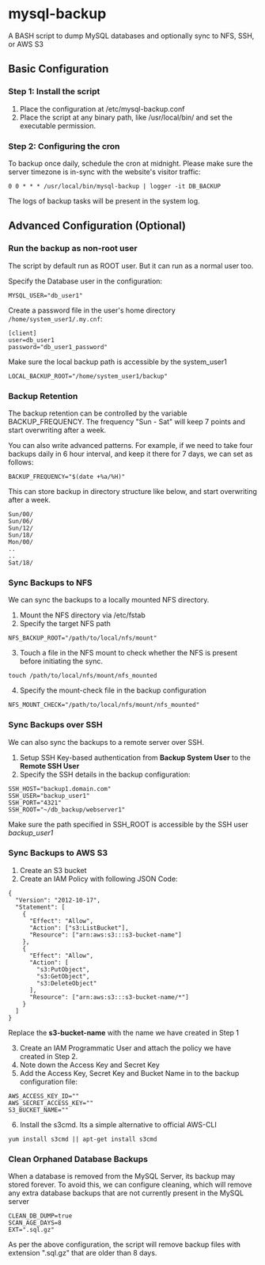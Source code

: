 # mysql-backup
A BASH script to dump MySQL databases and optionally sync to NFS, SSH, or AWS S3

## Basic Configuration
### Step 1: Install the script
 1. Place the configuration at /etc/mysql-backup.conf
 1. Place the script at any binary path, like /usr/local/bin/ and set the executable permission.

### Step 2: Configuring the cron
To backup once daily, schedule the cron at midnight. Please make sure the server timezone is in-sync with the website's visitor traffic:
```
0 0 * * * /usr/local/bin/mysql-backup | logger -it DB_BACKUP
```
The logs of backup tasks will be present in the system log.

## Advanced Configuration (Optional)

### Run the backup as non-root user
The script by default run as ROOT user. But it can run as a normal user too. 

Specify the Database user in the configuration:
```
MYSQL_USER="db_user1"
```

Create a password file in the user's home directory `/home/system_user1/.my.cnf`:
```
[client]
user=db_user1
password="db_user1_password"
```
Make sure the local backup path is accessible by the system_user1
```
LOCAL_BACKUP_ROOT="/home/system_user1/backup"
```

### Backup Retention
The backup retention can be controlled by the variable BACKUP_FREQUENCY. The frequency "Sun - Sat" will keep 7 points and start overwriting after a week.

You can also write advanced patterns. For example, if we need to take four backups daily in 6 hour interval, and keep it there for 7 days, we can set as follows:
```
BACKUP_FREQUENCY="$(date +%a/%H)"
```
This can store backup in directory structure like below, and start overwriting after a week.
```
Sun/00/
Sun/06/
Sun/12/
Sun/18/
Mon/00/
..
..
Sat/18/
```
### Sync Backups to NFS
We can sync the backups to a locally mounted NFS directory. 

1. Mount the NFS directory via /etc/fstab
2. Specify the target NFS path
```
NFS_BACKUP_ROOT="/path/to/local/nfs/mount"
```
3. Touch a file in the NFS mount to check whether the NFS is present before initiating the sync.
```
touch /path/to/local/nfs/mount/nfs_mounted
```
4. Specify the mount-check file in the backup configuration
```
NFS_MOUNT_CHECK="/path/to/local/nfs/mount/nfs_mounted"
```

### Sync Backups over SSH
We can also sync the backups to a remote server over SSH.

1. Setup SSH Key-based authentication from **Backup System User** to the **Remote SSH User**
2. Specify the SSH details in the backup configuration:
```
SSH_HOST="backup1.domain.com"
SSH_USER="backup_user1"
SSH_PORT="4321"
SSH_ROOT="~/db_backup/webserver1"
```
Make sure the path specified in SSH_ROOT is accessible by the SSH user *backup_user1*

### Sync Backups to AWS S3
1. Create an S3 bucket
2. Create an IAM Policy with following JSON Code:
```
{
  "Version": "2012-10-17",
  "Statement": [
    {
      "Effect": "Allow",
      "Action": ["s3:ListBucket"],
      "Resource": ["arn:aws:s3:::s3-bucket-name"]
    },
    {
      "Effect": "Allow",
      "Action": [
        "s3:PutObject",
        "s3:GetObject",
        "s3:DeleteObject"
      ],
      "Resource": ["arn:aws:s3:::s3-bucket-name/*"]
    }
  ]
}
```
Replace the **s3-bucket-name** with the name we have created in Step 1

3. Create an IAM Programmatic User and attach the policy we have created in Step 2.
4. Note down the Access Key and Secret Key
5. Add the Access Key, Secret Key and Bucket Name in to the backup configuration file:
```
AWS_ACCESS_KEY_ID=""
AWS_SECRET_ACCESS_KEY=""
S3_BUCKET_NAME=""
```
6. Install the s3cmd. Its a simple alternative to official AWS-CLI
```
yum install s3cmd || apt-get install s3cmd
```

### Clean Orphaned Database Backups
When a database is removed from the MySQL Server, its backup may stored forever. To avoid this, we can configure cleaning, which will remove any extra database backups that are not currently present in the MySQL server
```
CLEAN_DB_DUMP=true
SCAN_AGE_DAYS=8
EXT=".sql.gz"
```
As per the above configuration, the script will remove backup files with extension ".sql.gz" that are older than 8 days.
